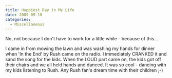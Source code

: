 ```yaml
---
title: Happiest Day in My Life
date: 2009-09-18
categories: 
  - Miscellaneous
---
```


No, not because I don't have to work for a little while - because of this...

I came in from mowing the lawn and was washing my hands for dinner when 'In the End' by Rush came on the radio. I immediately CRANKED it and sand the song for the kids. When the LOUD part came on, the kids got off their chairs and we all held hands and danced. It was so cool - dancing with my kids listening to Rush. Any Rush fan's dream time with their children ;-)

